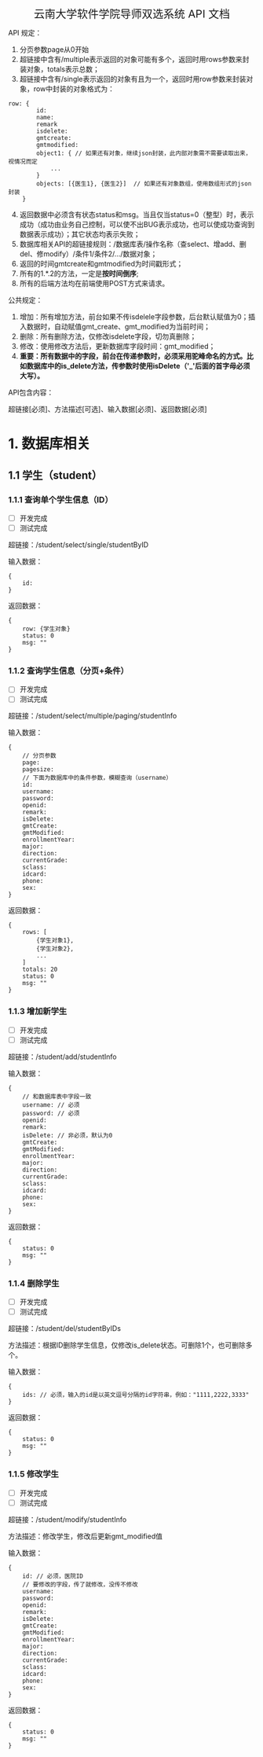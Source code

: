 <center style='font-size:22px;'>云南大学软件学院导师双选系统  API 文档</center>

API 规定：

1. 分页参数page从0开始
2. 超链接中含有/multiple表示返回的对象可能有多个，返回时用rows参数来封装对象，totals表示总数；
3. 超链接中含有/single表示返回的对象有且为一个，返回时用row参数来封装对象，row中封装的对象格式为：

```
row: {
		id:
		name:
		remark
		isdelete:
		gmtcreate:
		gmtmodified:
		object1: { // 如果还有对象，继续json封装，此内部对象需不需要读取出来，视情况而定
			...
		}
		objects: [{医生1}, {医生2}]  // 如果还有对象数组，使用数组形式的json封装
	}
```

4. 返回数据中必须含有状态status和msg。当且仅当status=0（整型）时，表示成功（成功由业务自己控制，可以使不出BUG表示成功，也可以使成功查询到数据表示成功）；其它状态均表示失败；
5. 数据库相关API的超链接规则：/数据库表/操作名称（查select、增add、删del、修modify）/条件1/条件2/.../数据对象；
6. 返回的时间gmtcreate和gmtmodified为时间戳形式；
7. 所有的1.*.2的方法，一定是**按时间倒序**;
8. 所有的后端方法均在前端使用POST方式来请求。

公共规定：

1. 增加：所有增加方法，前台如果不传isdelele字段参数，后台默认赋值为0；插入数据时，自动赋值gmt_create、gmt_modified为当前时间；
2. 删除：所有删除方法，仅修改isdelete字段，切勿真删除；
3. 修改：使用修改方法后，更新数据库字段时间：gmt_modified；
4. **重要：所有数据中的字段，前台在传递参数时，必须采用驼峰命名的方式。比如数据库中的is_delete方法，传参数时使用isDelete（'_'后面的首字母必须大写）。**

API包含内容：

超链接[必须]、方法描述[可选]、输入数据[必须]、返回数据[必须]

# 1. 数据库相关

## 1.1 学生（student）  

### 1.1.1 查询单个学生信息（ID）

- [ ] 开发完成
- [ ] 测试完成

超链接：/student/select/single/studentByID

输入数据：

```
{
	id:
}
```

返回数据：

```
{
	row: {学生对象}
	status: 0
	msg: ""
}
```

### 1.1.2 查询学生信息（分页+条件）

- [ ] 开发完成
- [ ] 测试完成

超链接：/student/select/multiple/paging/studentInfo

输入数据：

```
{
	// 分页参数
	page:
	pagesize:
	// 下面为数据库中的条件参数，模糊查询（username）
	id:
	username:
	password:
	openid:
	remark:
	isDelete:
	gmtCreate:
	gmtModified:
	enrollmentYear:
	major:
	direction:
	currentGrade:
	sclass:
	idcard:
	phone:
	sex:
}
```

返回数据：

```
{
	rows: [
		{学生对象1},
		{学生对象2},
		...
	]
	totals: 20
	status: 0
	msg: ""
}
```

### 1.1.3 增加新学生

- [ ] 开发完成
- [ ] 测试完成

超链接：/student/add/studentInfo

输入数据：

```
{
	// 和数据库表中字段一致
	username: // 必须
	password: // 必须
	openid: 
	remark:
	isDelete: // 非必须，默认为0
	gmtCreate:
	gmtModified:
	enrollmentYear:
	major:
	direction:
	currentGrade:
	sclass:
	idcard:
	phone:
	sex:
}
```

返回数据：

```
{
	status: 0
	msg: ""
}
```

### 1.1.4 删除学生

- [ ] 开发完成
- [ ] 测试完成

超链接：/student/del/studentByIDs

方法描述：根据ID删除学生信息，仅修改is_delete状态。可删除1个，也可删除多个。

输入数据：

```
{
	ids: // 必须，输入的id是以英文逗号分隔的id字符串，例如："1111,2222,3333"
}
```

返回数据：

```
{
	status: 0
	msg: ""
}
```

### 1.1.5 修改学生

- [ ] 开发完成
- [ ] 测试完成

超链接：/student/modify/studentInfo

方法描述：修改学生，修改后更新gmt_modified值

输入数据：

```
{
	id: // 必须，医院ID
	// 要修改的字段，传了就修改，没传不修改
	username:
	password:
	openid: 
	remark:
	isDelete: 
	gmtCreate:
	gmtModified:
	enrollmentYear:
	major:
	direction:
	currentGrade:
	sclass:
	idcard:
	phone:
	sex:
}
```

返回数据：

```
{
	status: 0
	msg: ""
}
```



